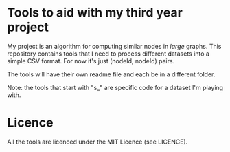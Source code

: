 Tools to aid with my third year project
=======================================

My project is an algorithm for computing similar nodes in _large_ graphs.
This repository contains tools that I need to process different datasets into a simple
CSV format. For now it's just (nodeId, nodeId) pairs.

The tools will have their own readme file and each be in a different folder.

Note: the tools that start with "s\_" are specific code for a dataset I'm playing with.

Licence
=======

All the tools are licenced under the MIT Licence (see LICENCE).
